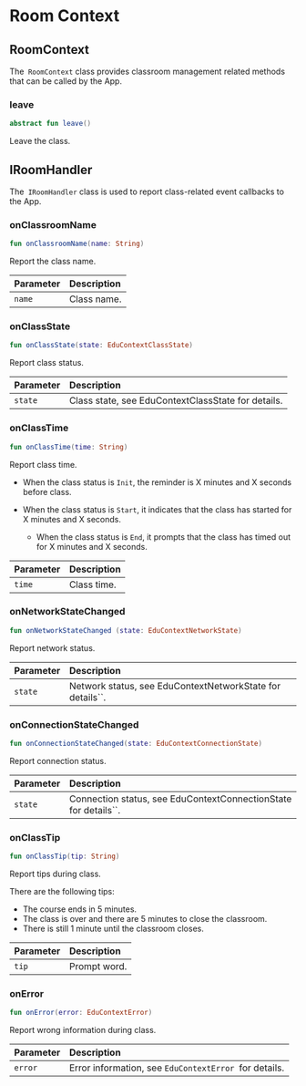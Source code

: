 # Room Context

## RoomContext

The` RoomContext` class provides classroom management related methods that can be called by the App.

### leave

```kotlin
abstract fun leave()
```

Leave the class.


## IRoomHandler

The` IRoomHandler` class is used to report class-related event callbacks to the App.

### onClassroomName

```kotlin
fun onClassroomName(name: String)
```

Report the class name.

| Parameter | Description |
| :----- | :--------- |
| `name` | Class name. |

### onClassState

```kotlin
fun onClassState(state: EduContextClassState)
```

Report class status.

| Parameter | Description |
| :------ | :------------------------------------ |
| `state` | Class state, see EduContextClassState for details. |

### onClassTime

```kotlin
fun onClassTime(time: String)
```

Report class time.

- When the class status is `Init`, the reminder is X minutes and X seconds before class.
- When the class status is `Start`, it indicates that the class has started for X minutes and X seconds.

   * When the class status is `End`, it prompts that the class has timed out for X minutes and X seconds.

| Parameter | Description |
| :----- | :--------- |
| `time` | Class time. |

### onNetworkStateChanged

```kotlin
fun onNetworkStateChanged (state: EduContextNetworkState)
```

Report network status.

| Parameter | Description |
| :------ | :---------------------------------------- |
| `state` | Network status, see EduContextNetworkState for details``. |

### onConnectionStateChanged

```kotlin
fun onConnectionStateChanged(state: EduContextConnectionState)
```

Report connection status.

| Parameter | Description |
| :------ | :------------------------------------------- |
| `state` | Connection status, see EduContextConnectionState for details``. |

### onClassTip

```kotlin
fun onClassTip(tip: String)
```

Report tips during class.

There are the following tips:

- The course ends in 5 minutes.
- The class is over and there are 5 minutes to close the classroom.
- There is still 1 minute until the classroom closes.

| Parameter | Description |
| :---- | :------- |
| `tip` | Prompt word. |

### onError

```kotlin
fun onError(error: EduContextError)
```

Report wrong information during class.

| Parameter | Description |
| :------ | :--------------------------------- |
| `error` | Error information, see `EduContextError `for details. |
